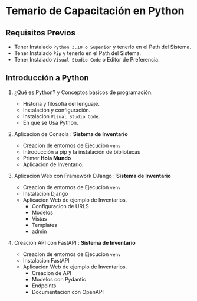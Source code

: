 # Temario de Capacitación en Python

## Requisitos Previos

- Tener Instalado `Python 3.10 o Superior` y tenerlo en el Path del Sistema.
- Tener Instalado `Pip` y tenerlo en el Path del Sistema.
- Tener Instalado `Visual Studio Code` o Editor de Preferencia.


## Introducción a Python
1. ¿Qué es Python? y Conceptos básicos de programación.
   - Historia y filosofía del lenguaje.
   - Instalación y configuración.
   - Instalacion `Visual Studio Code`.
   - En que se Usa Python.



2. Aplicacion de Consola : **Sistema de Inventario**
   - Creacion de entornos de Ejecucion `venv`
   - Introducción a pip y la instalación de bibliotecas
   - Primer **Hola Mundo**
   - Aplicacion de Inventario.



3. Aplicacion Web con Framework DJango : **Sistema de Inventario**
   - Creacion de entornos de Ejecucion `venv`
   - Instalacion Django
   - Aplicacion Web de ejemplo de Inventarios.
        - Configuracion de URLS
        - Modelos
        - Vistas
        - Templates
        - admin


3. Creacion API con FastAPI  : **Sistema de Inventario**
   - Creacion de entornos de Ejecucion `venv`
   - Instalacion FastAPI
   - Aplicacion Web de ejemplo de Inventarios.
        - Creacion de API
        - Modelos con Pydantic
        - Endpoints
        - Documentacion con OpenAPI

